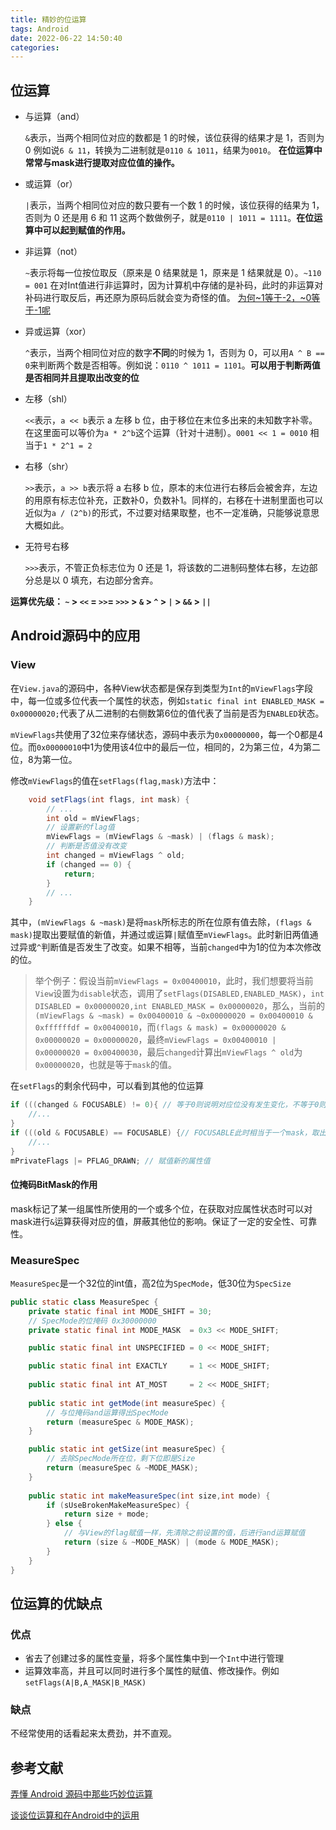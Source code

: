 ```yaml
---
title: 精妙的位运算
tags: Android
date: 2022-06-22 14:50:40
categories:
---
```



## 位运算

- 与运算（and）

  `&`表示，当两个相同位对应的数都是 1 的时候，该位获得的结果才是 1，否则为 0
  例如说`6 & 11`，转换为二进制就是`0110 & 1011`，结果为`0010`。
  **在位运算中常常与mask进行提取对应位值的操作。**


- 或运算（or）

  `|`表示，当两个相同位对应的数只要有一个数 1 的时候，该位获得的结果为 1，否则为 0
  还是用 6 和 11 这两个数做例子，就是`0110 | 1011 = 1111`。**在位运算中可以起到赋值的作用。**

- 非运算（not）

  `~`表示将每一位按位取反（原来是 0 结果就是 1，原来是 1 结果就是 0）。`~110 = 001`
  在对Int值进行非运算时，因为计算机中存储的是补码，此时的非运算对补码进行取反后，再还原为原码后就会变为奇怪的值。
	[为何\~1等于-2，\~0等于-1呢](https://bbs.csdn.net/wap/topics/100095663)


- 异或运算（xor）

  `^`表示，当两个相同位对应的数字**不同**的时候为 1，否则为 0，可以用`A ^ B == 0`来判断两个数是否相等。例如说：`0110 ^ 1011 = 1101`。**可以用于判断两值是否相同并且提取出改变的位**


- 左移（shl）

  `<<`表示，`a << b`表示 a 左移 b 位，由于移位在末位多出来的未知数字补零。
  在这里面可以等价为`a * 2^b`这个运算（针对十进制）。`0001 << 1 = 0010` 相当于`1 * 2^1 = 2`


- 右移（shr）

  `>>`表示，`a >> b`表示将 a 右移 b 位，原本的末位进行右移后会被舍弃，左边的用原有标志位补充，正数补0，负数补1。同样的，右移在十进制里面也可以近似为`a / (2^b)`的形式，不过要对结果取整，也不一定准确，只能够说意思大概如此。


- 无符号右移

  `>>>`表示，不管正负标志位为 0 还是 1，将该数的二进制码整体右移，左边部分总是以 0 填充，右边部分舍弃。

**运算优先级： `~` > `<<` = `>>`= `>>>` > `&` > `^` > `|` > `&&` > `||`**
<!-- more -->
## Android源码中的应用
### View
在`View.java`的源码中，各种View状态都是保存到类型为`Int`的`mViewFlags`字段中，每一位或多位代表一个属性的状态，例如`static final int ENABLED_MASK = 0x00000020;`代表了从二进制的右侧数第6位的值代表了当前是否为`ENABLED`状态。

`mViewFlags`共使用了32位来存储状态，源码中表示为`0x00000000`，每一个0都是4位。而`0x00000010`中1为使用该4位中的最后一位，相同的，2为第三位，4为第二位，8为第一位。

修改`mViewFlags`的值在`setFlags(flag,mask)`方法中：
```java View.java
    void setFlags(int flags, int mask) {
        // ...
        int old = mViewFlags;
        // 设置新的flag值
        mViewFlags = (mViewFlags & ~mask) | (flags & mask);
        // 判断是否值没有改变
        int changed = mViewFlags ^ old;
        if (changed == 0) {
            return;
        }
        // ...
    }
```
其中，`(mViewFlags & ~mask)`是将`mask`所标志的所在位原有值去除，`(flags & mask)`提取出要赋值的新值，并通过或运算`|`赋值至`mViewFlags`。此时新旧两值通过异或`^`判断值是否发生了改变。如果不相等，当前`changed`中为1的位为本次修改的位。

> 举个例子：假设当前`mViewFlags = 0x00400010`，此时，我们想要将当前`View`设置为`disable`状态，调用了`setFlags(DISABLED,ENABLED_MASK)`，`int DISABLED = 0x00000020,int ENABLED_MASK = 0x00000020`，那么，当前的`(mViewFlags & ~mask) = 0x00400010 & ~0x00000020 = 0x00400010 & 0xffffffdf = 0x00400010`，而`(flags & mask) = 0x00000020 & 0x00000020 = 0x00000020`，最终`mViewFlags = 0x00400010 | 0x00000020 = 0x00400030`，最后`changed`计算出`mViewFlags ^ old`为`0x00000020`，也就是等于`mask`的值。

在`setFlags`的剩余代码中，可以看到其他的位运算
```java View.java setFlags()
if (((changed & FOCUSABLE) != 0){ // 等于0则说明对应位没有发生变化，不等于0则说明发生了变化
    //...
}
if (((old & FOCUSABLE) == FOCUSABLE) {// FOCUSABLE此时相当于一个mask，取出对应位进行值比较
    //...
}
mPrivateFlags |= PFLAG_DRAWN; // 赋值新的属性值

```

#### 位掩码BitMask的作用
mask标记了某一组属性所使用的一个或多个位，在获取对应属性状态时可以对mask进行`&`运算获得对应的值，屏蔽其他位的影响。保证了一定的安全性、可靠性。
### MeasureSpec
`MeasureSpec`是一个32位的int值，高2位为`SpecMode`，低30位为`SpecSize`
```java View.MeasureSpec.java
public static class MeasureSpec {
    private static final int MODE_SHIFT = 30;
    // SpecMode的位掩码 0x30000000
    private static final int MODE_MASK  = 0x3 << MODE_SHIFT;

    public static final int UNSPECIFIED = 0 << MODE_SHIFT;

    public static final int EXACTLY     = 1 << MODE_SHIFT;
        
    public static final int AT_MOST     = 2 << MODE_SHIFT;
    
    public static int getMode(int measureSpec) {
        // 与位掩码and运算得出SpecMode
        return (measureSpec & MODE_MASK);
    }

    public static int getSize(int measureSpec) {
        // 去除SpecMode所在位，剩下位即是Size
        return (measureSpec & ~MODE_MASK);
    }
    
    public static int makeMeasureSpec(int size,int mode) {
        if (sUseBrokenMakeMeasureSpec) {
            return size + mode;
        } else {
            // 与View的flag赋值一样，先清除之前设置的值，后进行and运算赋值
            return (size & ~MODE_MASK) | (mode & MODE_MASK);
        }
    }
}
```

## 位运算的优缺点
### 优点
- 省去了创建过多的属性变量，将多个属性集中到一个`Int`中进行管理
- 运算效率高，并且可以同时进行多个属性的赋值、修改操作。例如`setFlags(A|B,A_MASK|B_MASK)`
### 缺点
不经常使用的话看起来太费劲，并不直观。
## 参考文献

[弄懂 Android 源码中那些巧妙位运算](https://conorlee.top/2019/12/08/Android-bits-operation/)

[谈谈位运算和在Android中的运用](https://juejin.cn/post/6844903772854943757)

